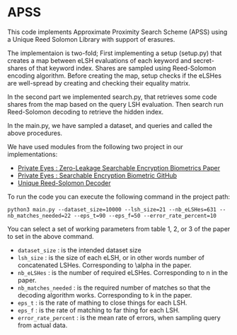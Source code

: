 # APSS

This code implements Approximate Proximity Search Scheme (APSS) using a Unique Reed Solomon Library with support of erasures.

The implementaion is two-fold; First implementing a setup (setup.py) that creates a map between eLSH evaluations of each keyword and secret-shares of that keyword index. Shares are sampled using Reed-Solomon encoding algorithm. Before creating the map, setup checks if the eLSHes are well-spread by creating and checking their equality matrix.

In the second part we implemented search.py, that retrieves some code shares from the map based on the query LSH evaluation. Then search run Reed-Solomon decoding to retrieve the hidden index.

In the main.py, we have sampled a dataset, and queries and called the above procedures.

We have used modules from the following two project in our implementations:

* [Private Eyes : Zero-Leakage Searchable Encryption Biometrics Paper](https://eprint.iacr.org/2023/736)
* [Private Eyes : Searchable Encryption Biometric GitHub](https://github.com/hajulie/searchable_biometric)
* [Unique Reed-Solomon Decoder](https://github.com/lrq3000/unireedsolomon)

To run the code you can execute the following command in the project path:

```shell
python3 main.py --dataset_size=10000 --lsh_size=21 --nb_eLSHes=631 --nb_matches_needed=22 --eps_t=90 --eps_f=50 --error_rate_percent=10
```

You can select a set of working parameters from table 1, 2, or 3 of the paper to set in the above command.

  * ```dataset_size``` : is the intended dataset size
  * ```lsh_size``` : is the size of each eLSH, or in other words number of concatenated LSHes. Corresponding to \alpha in the paper.
  * ```nb_eLSHes``` : is the number of required eLSHes. Corresponding to n in the paper.
  * ```nb_matches_needed``` : is the required number of matches so that the decoding algorithm works. Corresponding to k in the paper.
  * ```eps_t``` : is the rate of mathing to close things for each LSH.
  * ```eps_f``` : is the rate of matching to far thing for each LSH.
  * ```error_rate_percent``` : is the mean rate of errors, when sampling query from actual data.

